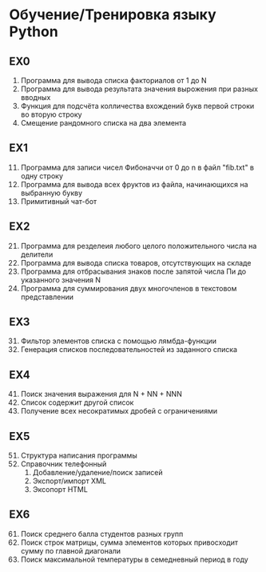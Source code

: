 # Обучение/Тренировка языку Python

## EX0
001. Программа для вывода списка факториалов от 1 до N
002. Программа для вывода результата значения вырожения при разных вводных
003. Функция для подсчёта колличества вхождений букв первой строки во вторую строку
004. Смещение рандомного списка на два элемента
## EX1
011. Программа для записи чисел Фибоначчи от 0 до n в файл "fib.txt" в одну строку
012. Программа для вывода всех фруктов из файла, начинающихся на выбранную букву
013. Примитивный чат-бот 
## EX2
021. Программа для резделеия любого целого положительного числа на делители
022. Программа для вывода списка товаров, отсутствующих на складе 
023. Программа для отбрасывания знаков после запятой числа Пи до указанного значения N
024. Программа для суммирования двух многочленов в текстовом представлении
## EX3
031. Фильтор элементов списка с помощью лямбда-функции
032. Генерация списков последовательностей из заданного списка 
## EX4
041. Поиск значения выражения для N + NN + NNN
042. Список содержит другой список 
043. Получение всех несократимых дробей с ограничениями
## EX5
051. Структура написания программы
052. Справочник телефонный
     1.   Добавление/удаление/поиск записей
     2.   Экспорт/импорт XML
     3.   Эксопорт HTML
## EX6
061. Поиск среднего балла студентов разных групп
062.  Поиск строк матрицы, сумма элементов которых привосходит сумму по главной диагонали
063. Поиск максимальной температуры в семедневный период в году     